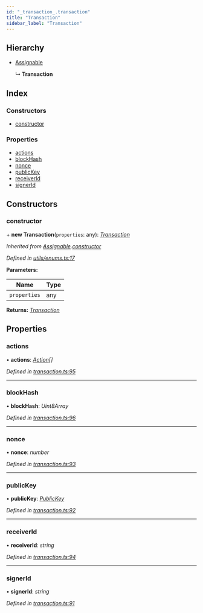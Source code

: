 ```yaml
---
id: "_transaction_.transaction"
title: "Transaction"
sidebar_label: "Transaction"
---
```


## Hierarchy

* [Assignable](_utils_enums_.assignable.md)

  ↳ **Transaction**

## Index

### Constructors

* [constructor](_transaction_.transaction.md#constructor)

### Properties

* [actions](_transaction_.transaction.md#actions)
* [blockHash](_transaction_.transaction.md#blockhash)
* [nonce](_transaction_.transaction.md#nonce)
* [publicKey](_transaction_.transaction.md#publickey)
* [receiverId](_transaction_.transaction.md#receiverid)
* [signerId](_transaction_.transaction.md#signerid)

## Constructors

###  constructor

\+ **new Transaction**(`properties`: any): *[Transaction](_transaction_.transaction.md)*

*Inherited from [Assignable](_utils_enums_.assignable.md).[constructor](_utils_enums_.assignable.md#constructor)*

*Defined in [utils/enums.ts:17](https://github.com/nearprotocol/nearlib/blob/5640fe9/src.ts/utils/enums.ts#L17)*

**Parameters:**

Name | Type |
------ | ------ |
`properties` | any |

**Returns:** *[Transaction](_transaction_.transaction.md)*

## Properties

###  actions

• **actions**: *[Action](_transaction_.action.md)[]*

*Defined in [transaction.ts:95](https://github.com/nearprotocol/nearlib/blob/5640fe9/src.ts/transaction.ts#L95)*

___

###  blockHash

• **blockHash**: *Uint8Array*

*Defined in [transaction.ts:96](https://github.com/nearprotocol/nearlib/blob/5640fe9/src.ts/transaction.ts#L96)*

___

###  nonce

• **nonce**: *number*

*Defined in [transaction.ts:93](https://github.com/nearprotocol/nearlib/blob/5640fe9/src.ts/transaction.ts#L93)*

___

###  publicKey

• **publicKey**: *[PublicKey](_utils_key_pair_.publickey.md)*

*Defined in [transaction.ts:92](https://github.com/nearprotocol/nearlib/blob/5640fe9/src.ts/transaction.ts#L92)*

___

###  receiverId

• **receiverId**: *string*

*Defined in [transaction.ts:94](https://github.com/nearprotocol/nearlib/blob/5640fe9/src.ts/transaction.ts#L94)*

___

###  signerId

• **signerId**: *string*

*Defined in [transaction.ts:91](https://github.com/nearprotocol/nearlib/blob/5640fe9/src.ts/transaction.ts#L91)*
